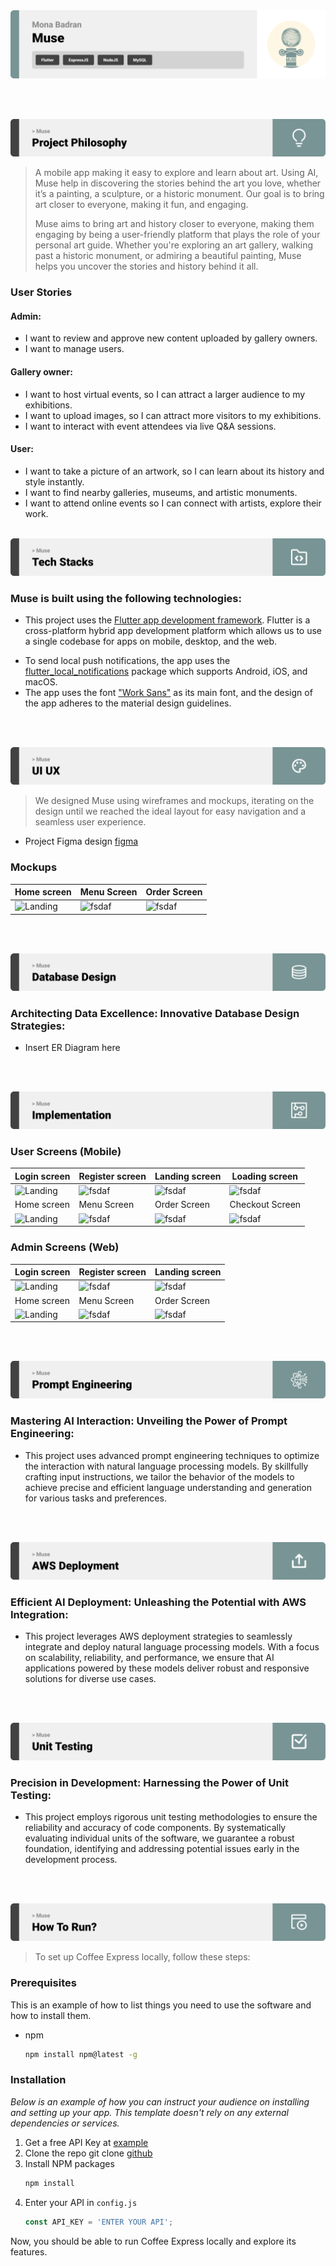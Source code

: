 <img src="./readme/title1.svg"/>

<br><br>

<!-- project philosophy -->
<img src="./readme/title2.svg"/>

> A mobile app making it easy to explore and learn about art. Using AI, Muse help in discovering the stories behind the art you love, whether it’s a painting, a sculpture, or a historic monument. Our goal is to bring art closer to everyone, making it fun, and engaging.
>
> Muse aims to bring art and history closer to everyone, making them engaging by being a user-friendly platform that plays the role of your personal art guide. Whether you're exploring an art gallery, walking past a historic monument, or admiring a beautiful painting, Muse helps you uncover the stories and history behind it all.

### User Stories
#### Admin: 
- I want to review and approve new content uploaded by gallery owners.
- I want to manage users.
#### Gallery owner: 
- I want to host virtual events, so I can attract a larger audience to my exhibitions.
- I want to upload images, so I can attract more visitors to my exhibitions.
- I want to interact with event attendees via live Q&A sessions.
#### User:
- I want to take a picture of an artwork, so I can learn about its history and style instantly.
- I want to find nearby galleries, museums, and artistic monuments.
- I want to attend online events so I can connect with artists, explore their work.
<br><br>
<!-- Tech stack -->
<img src="./readme/title3.svg"/>

###  Muse is built using the following technologies:

- This project uses the [Flutter app development framework](https://flutter.dev/). Flutter is a cross-platform hybrid app development platform which allows us to use a single codebase for apps on mobile, desktop, and the web.
<!-- - For persistent storage (database), the app uses the [Hive](https://hivedb.dev/) package which allows the app to create a custom storage schema and save it to a local database. -->
- To send local push notifications, the app uses the [flutter_local_notifications](https://pub.dev/packages/flutter_local_notifications) package which supports Android, iOS, and macOS.
  <!-- - 🚨 Currently, notifications aren't working on macOS. This is a known issue that we are working to resolve! -->
- The app uses the font ["Work Sans"](https://fonts.google.com/specimen/Work+Sans) as its main font, and the design of the app adheres to the material design guidelines.

<br><br>
<!-- UI UX -->
<img src="./readme/title4.svg"/>


> We designed Muse using wireframes and mockups, iterating on the design until we reached the ideal layout for easy navigation and a seamless user experience.

- Project Figma design [figma](https://www.figma.com/design/wsYETB5IGIWnxXEgLev17z/artsi?node-id=3-30&t=DF5VAJF6gJ11VKZM-0)


### Mockups
| Home screen  | Menu Screen | Order Screen |
| ---| ---| ---|
| ![Landing](./readme/demo/1440x1024.png) | ![fsdaf](./readme/demo/1440x1024.png) | ![fsdaf](./readme/demo/1440x1024.png) |

<br><br>

<!-- Database Design -->
<img src="./readme/title5.svg"/>

###  Architecting Data Excellence: Innovative Database Design Strategies:

- Insert ER Diagram here


<br><br>


<!-- Implementation -->
<img src="./readme/title6.svg"/>


### User Screens (Mobile)
| Login screen  | Register screen | Landing screen | Loading screen |
| ---| ---| ---| ---|
| ![Landing](https://placehold.co/900x1600) | ![fsdaf](https://placehold.co/900x1600) | ![fsdaf](https://placehold.co/900x1600) | ![fsdaf](https://placehold.co/900x1600) |
| Home screen  | Menu Screen | Order Screen | Checkout Screen |
| ![Landing](https://placehold.co/900x1600) | ![fsdaf](https://placehold.co/900x1600) | ![fsdaf](https://placehold.co/900x1600) | ![fsdaf](https://placehold.co/900x1600) |

### Admin Screens (Web)
| Login screen  | Register screen |  Landing screen |
| ---| ---| ---|
| ![Landing](./readme/demo/1440x1024.png) | ![fsdaf](./readme/demo/1440x1024.png) | ![fsdaf](./readme/demo/1440x1024.png) |
| Home screen  | Menu Screen | Order Screen |
| ![Landing](./readme/demo/1440x1024.png) | ![fsdaf](./readme/demo/1440x1024.png) | ![fsdaf](./readme/demo/1440x1024.png) |

<br><br>


<!-- Prompt Engineering -->
<img src="./readme/title7.svg"/>

###  Mastering AI Interaction: Unveiling the Power of Prompt Engineering:

- This project uses advanced prompt engineering techniques to optimize the interaction with natural language processing models. By skillfully crafting input instructions, we tailor the behavior of the models to achieve precise and efficient language understanding and generation for various tasks and preferences.

<br><br>

<!-- AWS Deployment -->
<img src="./readme/title8.svg"/>

###  Efficient AI Deployment: Unleashing the Potential with AWS Integration:

- This project leverages AWS deployment strategies to seamlessly integrate and deploy natural language processing models. With a focus on scalability, reliability, and performance, we ensure that AI applications powered by these models deliver robust and responsive solutions for diverse use cases.

<br><br>

<!-- Unit Testing -->
<img src="./readme/title9.svg"/>

###  Precision in Development: Harnessing the Power of Unit Testing:

- This project employs rigorous unit testing methodologies to ensure the reliability and accuracy of code components. By systematically evaluating individual units of the software, we guarantee a robust foundation, identifying and addressing potential issues early in the development process.

<br><br>


<!-- How to run -->
<img src="./readme/title10.svg"/>

> To set up Coffee Express locally, follow these steps:

### Prerequisites

This is an example of how to list things you need to use the software and how to install them.
* npm
  ```sh
  npm install npm@latest -g
  ```

### Installation

_Below is an example of how you can instruct your audience on installing and setting up your app. This template doesn't rely on any external dependencies or services._

1. Get a free API Key at [example](https://example.com)
2. Clone the repo
   git clone [github](https://github.com/your_username_/Project-Name.git)
3. Install NPM packages
   ```sh
   npm install
   ```
4. Enter your API in `config.js`
   ```js
   const API_KEY = 'ENTER YOUR API';
   ```

Now, you should be able to run Coffee Express locally and explore its features.
